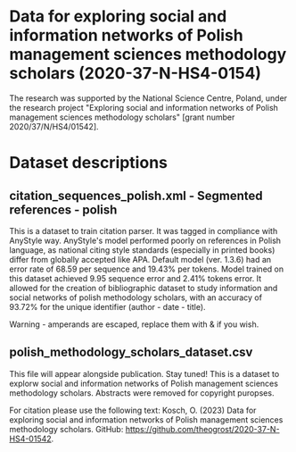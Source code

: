 # Data for exploring social and information networks of Polish management sciences methodology scholars (2020-37-N-HS4-0154)
The research was supported by the National Science Centre, Poland, under the research project 
"Exploring social and information networks of Polish management sciences methodology scholars" [grant number 2020/37/N/HS4/01542].

# Dataset descriptions
## citation_sequences_polish.xml - Segmented references - polish
This is a dataset to train citation parser. It was tagged in compliance with AnyStyle way.
AnyStyle's model performed poorly on references in Polish language, as national citing style standards 
(especially in printed books) differ from globally accepted like APA.
Default model (ver. 1.3.6) had an error rate of 68.59 per sequence and 19.43% per tokens. 
Model trained on this dataset achieved 9.95 sequence error and 2.41% tokens error. 
It allowed for the creation of bibliographic dataset to study information and social networks of polish methodology scholars, 
with an accuracy of 93.72% for the unique identifier (author - date - title).

Warning - amperands are escaped, replace them with & if you wish.

## polish_methodology_scholars_dataset.csv
This file will appear alongside publication. Stay tuned!
This is a dataset to explorw social and information networks of Polish management sciences methodology scholars.
Abstracts were removed for copyright puropses.


For citation please use the following text:
Kosch, O. (2023) Data for exploring social and information networks of Polish management sciences methodology scholars. GitHub: https://github.com/theogrost/2020-37-N-HS4-01542.
